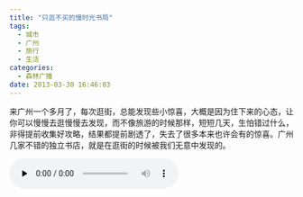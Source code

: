 ```yaml
---
title: "只逛不买的慢时光书局"
tags:
  - 城市
  - 广州
  - 旅行
  - 生活
categories:
  - 森林广播
date: 2013-03-30 16:46:03
---
```


来广州一个多月了，每次逛街，总能发现些小惊喜，大概是因为住下来的心态，让你可以慢慢去逛慢慢去发现，而不像旅游的时候那样，短短几天，生怕错过什么，非得提前收集好攻略，结果都提前剧透了，失去了很多本来也许会有的惊喜。广州几家不错的独立书店，就是在逛街的时候被我们无意中发现的。   

<audio id="audio" controls="" preload="none">
  <source id="mp3" src="http://www.coletree.com/radio/coletree_radio_050.mp3">
</audio>